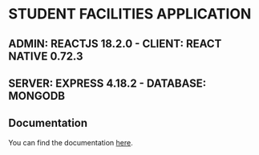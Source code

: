 # STUDENT FACILITIES APPLICATION

## ADMIN: REACTJS 18.2.0 - CLIENT: REACT NATIVE 0.72.3 
## SERVER: EXPRESS 4.18.2 - DATABASE: MONGODB

## Documentation

You can find the documentation [here](https://app.gitbook.com/o/uKg82FX4kCfcI6tlls5d/s/kllzzOCODIKXAV65b9BN/).
